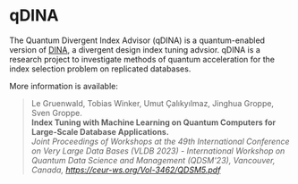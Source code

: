 # qDINA

The Quantum Divergent Index Advisor (qDINA) is a quantum-enabled version of [DINA](https://github.com/const-sambird/dina), a divergent design index tuning advsior. qDINA is a research project to investigate methods of quantum acceleration for the index selection problem on replicated databases.

More information is available:

> Le Gruenwald, Tobias Winker, Umut Çalıkyılmaz, Jinghua Groppe, Sven Groppe.  
> **Index Tuning with Machine Learning on Quantum Computers for Large-Scale Database Applications.**  
> *Joint Proceedings of Workshops at the 49th International Conference on Very Large Data Bases (VLDB 2023) - International Workshop on Quantum Data Science and Management (QDSM'23), Vancouver, Canada, https://ceur-ws.org/Vol-3462/QDSM5.pdf*

